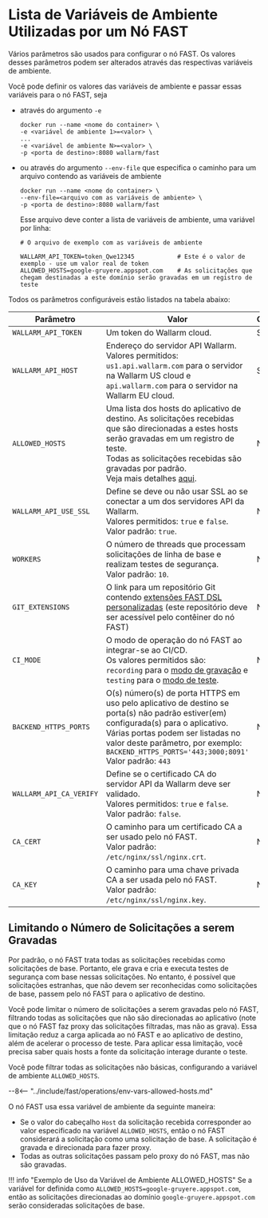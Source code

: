 [doc-dsl-ext]:              ../dsl/intro.md
[doc-record-mode]:          ../poc/ci-mode-recording.md
[doc-test-mode]:            ../poc/ci-mode-testing.md

[anchor-allowed-hosts]:     #limiting-the-number-of-requests-to-be-recorded

# Lista de Variáveis de Ambiente Utilizadas por um Nó FAST

Vários parâmetros são usados para configurar o nó FAST. Os valores desses parâmetros podem ser alterados através das respectivas variáveis de ambiente.

Você pode definir os valores das variáveis de ambiente e passar essas variáveis para o nó FAST, seja
* através do argumento `-e`
    
    ```
    docker run --name <nome do container> \
    -e <variável de ambiente 1>=<valor> \
    ... 
    -e <variável de ambiente N>=<valor> \
    -p <porta de destino>:8080 wallarm/fast
    ```
    
* ou através do argumento `--env-file` que especifica o caminho para um arquivo contendo as variáveis de ambiente

    ```
    docker run --name <nome do container> \
    --env-file=<arquivo com as variáveis de ambiente> \
    -p <porta de destino>:8080 wallarm/fast
    ```
    
    Esse arquivo deve conter a lista de variáveis de ambiente, uma variável por linha:

    ```
    # O arquivo de exemplo com as variáveis de ambiente

    WALLARM_API_TOKEN=token_Qwe12345            # Este é o valor de exemplo - use um valor real de token
    ALLOWED_HOSTS=google-gruyere.appspot.com    # As solicitações que chegam destinadas a este domínio serão gravadas em um registro de teste
    ```

Todos os parâmetros configuráveis estão listados na tabela abaixo:

| Parâmetro             | Valor     | Obrigatório? |
|--------------------	| --------	| -----------	|
| `WALLARM_API_TOKEN`  	| Um token do Wallarm cloud. | Sim |
| `WALLARM_API_HOST`   	| Endereço do servidor API Wallarm. <br>Valores permitidos: <br>`us1.api.wallarm.com` para o servidor na Wallarm US cloud e <br>`api.wallarm.com` para o servidor na Wallarm EU cloud. | Sim |
| `ALLOWED_HOSTS`       | Uma lista dos hosts do aplicativo de destino. As solicitações recebidas que são direcionadas a estes hosts serão gravadas em um registro de teste.<br>Todas as solicitações recebidas são gravadas por padrão.<br>Veja mais detalhes [aqui][anchor-allowed-hosts].| Não |
| `WALLARM_API_USE_SSL` | Define se deve ou não usar SSL ao se conectar a um dos servidores API da Wallarm.<br>Valores permitidos: `true` e `false`.<br>Valor padrão: `true`. | Não |
| `WORKERS`             | O número de threads que processam solicitações de linha de base e realizam testes de segurança.<br>Valor padrão: `10`. | Não |
| `GIT_EXTENSIONS`      | O link para um repositório Git contendo [extensões FAST DSL personalizadas][doc-dsl-ext] (este repositório deve ser acessível pelo contêiner do nó FAST) | Não |
| `CI_MODE`             | O modo de operação do nó FAST ao integrar-se ao CI/CD. <br>Os valores permitidos são: <br>`recording` para o [modo de gravação][doc-record-mode] e <br>`testing` para o [modo de teste][doc-test-mode]. | Não |
| `BACKEND_HTTPS_PORTS` | O(s) número(s) de porta HTTPS em uso pelo aplicativo de destino se porta(s) não padrão estiver(em) configurada(s) para o aplicativo.<br>Várias portas podem ser listadas no valor deste parâmetro, por exemplo: <br>`BACKEND_HTTPS_PORTS='443;3000;8091'`<br>Valor padrão: `443` | Não |
| `WALLARM_API_CA_VERIFY` | Define se o certificado CA do servidor API da Wallarm deve ser validado.<br>Valores permitidos: `true` e `false`.<br>Valor padrão: `false`. | Não |
| `CA_CERT`             | O caminho para um certificado CA a ser usado pelo nó FAST.<br>Valor padrão: `/etc/nginx/ssl/nginx.crt`. | Não |
| `CA_KEY`              | O caminho para uma chave privada CA a ser usada pelo nó FAST. <br>Valor padrão: `/etc/nginx/ssl/nginx.key`. | Não |


## Limitando o Número de Solicitações a serem Gravadas

Por padrão, o nó FAST trata todas as solicitações recebidas como solicitações de base. Portanto, ele grava e cria e executa testes de segurança com base nessas solicitações. No entanto, é possível que solicitações estranhas, que não devem ser reconhecidas como solicitações de base, passem pelo nó FAST para o aplicativo de destino.

Você pode limitar o número de solicitações a serem gravadas pelo nó FAST, filtrando todas as solicitações que não são direcionadas ao aplicativo (note que o nó FAST faz proxy das solicitações filtradas, mas não as grava). Essa limitação reduz a carga aplicada ao nó FAST e ao aplicativo de destino, além de acelerar o processo de teste. Para aplicar essa limitação, você precisa saber quais hosts a fonte da solicitação interage durante o teste.

Você pode filtrar todas as solicitações não básicas, configurando a variável de ambiente `ALLOWED_HOSTS`.

--8<--  "../include/fast/operations/env-vars-allowed-hosts.md"

O nó FAST usa essa variável de ambiente da seguinte maneira:
* Se o valor do cabeçalho `Host` da solicitação recebida corresponder ao valor especificado na variável `ALLOWED_HOSTS`, então o nó FAST considerará a solicitação como uma solicitação de base. A solicitação é gravada e direcionada para fazer proxy.
* Todas as outras solicitações passam pelo proxy do nó FAST, mas não são gravadas.

!!! info "Exemplo de Uso da Variável de Ambiente ALLOWED_HOSTS"
    Se a variável for definida como `ALLOWED_HOSTS=google-gruyere.appspot.com`, então as solicitações direcionadas ao domínio `google-gruyere.appspot.com` serão consideradas solicitações de base.